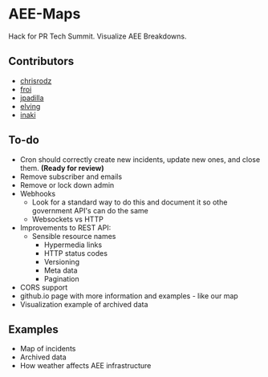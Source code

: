 # AEE-Maps

Hack for PR Tech Summit. Visualize AEE Breakdowns.

## Contributors
- [chrisrodz](https://github.com/chrisrodz)
- [froi](https://github.com/froi)
- [jpadilla](https://github.com/jpadilla)
- [elving](https://github.com/elving)
- [inaki](https://github.com/inaki)

## To-do

- Cron should correctly create new incidents, update new ones, and close them. **(Ready for review)**
- Remove subscriber and emails
- Remove or lock down admin
- Webhooks
 	- Look for a standard way to do this and document it so othe government API's can do the same
 	- Websockets vs HTTP
- Improvements to REST API: 
  - Sensible resource names
	- Hypermedia links
	- HTTP status codes
	- Versioning
	- Meta data
	- Pagination
- CORS support
- github.io page with more information and examples - like our map
- Visualization example of archived data

## Examples

- Map of incidents
- Archived data
- How weather affects AEE infrastructure
